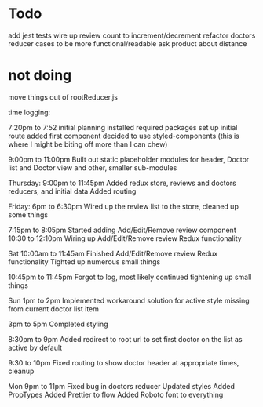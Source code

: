 # Todo

add jest tests
wire up review count to increment/decrement
refactor doctors reducer cases to be more functional/readable
ask product about distance

# not doing

move things out of rootReducer.js

time logging:

7:20pm to 7:52
initial planning
installed required packages
set up initial route
added first component
decided to use styled-components (this is where I might be biting off more than I can chew)

9:00pm to 11:00pm
Built out static placeholder modules for header, Doctor list and Doctor view and other, smaller sub-modules

Thursday:
9:00pm to 11:45pm
Added redux store, reviews and doctors reducers, and initial data
Added routing

Friday:
6pm to 6:30pm
Wired up the review list to the store, cleaned up some things

7:15pm to 8:05pm
Started adding Add/Edit/Remove review component
10:30 to 12:10pm
Wiring up Add/Edit/Remove review Redux functionality

Sat
10:00am to 11:45am
Finished Add/Edit/Remove review Redux functionality
Tighted up numerous small things

10:45pm to 11:45pm
Forgot to log, most likely continued tightening up small things

Sun
1pm to 2pm
Implemented workaround solution for active style missing from current doctor list item

3pm to 5pm
Completed styling

8:30pm to 9pm
Added redirect to root url to set first doctor on the list as active by default

9:30 to 10pm
Fixed routing to show doctor header at appropriate times, cleanup

Mon
9pm to 11pm
Fixed bug in doctors reducer
Updated styles
Added PropTypes
Added Prettier to flow
Added Roboto font to everything
